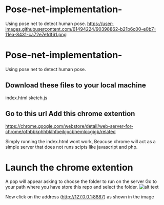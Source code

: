 # Pose-net-implementation-
Using pose net to detect human pose. 
https://user-images.githubusercontent.com/61494224/90398862-b21b6c00-e0b7-11ea-8431-ca72e7efdf61.png


# Pose-net-implementation- 
Using pose net to detect human pose. 

## Download these files to your local machine 
index.html 
sketch.js
## Go to this url Add this chrome extention

https://chrome.google.com/webstore/detail/web-server-for-chrome/ofhbbkphhbklhfoeikjpcbhemlocgigb/related 

Simply running the index.html wont work, Beacuse chrome will act as a simple server that does not runs scipts like javascript and php. 

# Launch the chrome extention

A pop will appear asking to choose the folder to run on the server Go to your path where you have store this repo and select the folder. ![alt text](https://user-images.githubusercontent.com/61494224/90398862-b21b6c00-e0b7-11ea-8431-ca72e7efdf61.png)

Now click on the address (http://127.0.0.1:8887) as shown in the image
